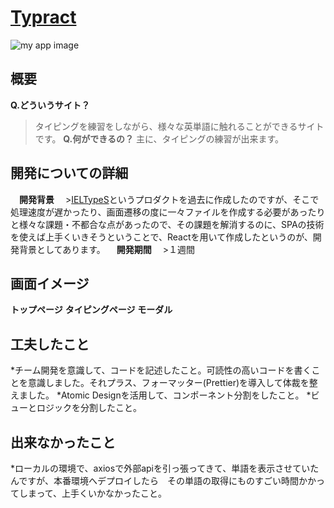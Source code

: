 <!-- My Application Name and Link -->
# [Typract](https://typract-efcc6.web.app/)

<!-- My Application Image -->
![my app image](https://user-images.githubusercontent.com/104254253/202879911-169433e1-f977-47a8-b284-0d24ac02ac49.png)

## 概要
**Q.どういうサイト？**
>タイピングを練習をしながら、様々な英単語に触れることができるサイトです。
**Q.何ができるの？**
>主に、タイピングの練習が出来ます。

## 開発についての詳細
　**開発背景**
　>[IELTypeS](https://github.com/agukk/IELTypeS)というプロダクトを過去に作成したのですが、そこで処理速度が遅かったり、画面遷移の度に一々ファイルを作成する必要があったりと様々な課題・不都合な点があったので、その課題を解消するのに、SPAの技術を使えば上手くいきそうということで、Reactを用いて作成したというのが、開発背景としてあります。
　**開発期間**
　>１週間

## 画面イメージ
**トップページ**
**タイピングページ**
**モーダル**

## 工夫したこと
*チーム開発を意識して、コードを記述したこと。可読性の高いコードを書くことを意識しました。それプラス、フォーマッター(Prettier)を導入して体裁を整えました。
*Atomic Designを活用して、コンポーネント分割をしたこと。
*ビューとロジックを分割したこと。

## 出来なかったこと
*ローカルの環境で、axiosで外部apiを引っ張ってきて、単語を表示させていたんですが、本番環境へデプロイしたら　その単語の取得にものすごい時間かかってしまって、上手くいかなかったこと。
